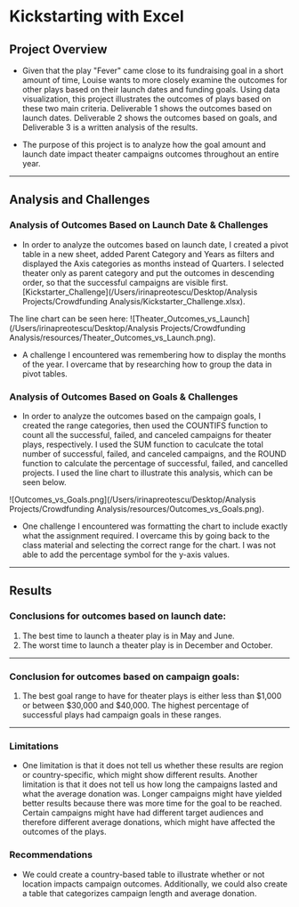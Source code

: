 # Kickstarting with Excel

## Project Overview

* Given that the play "Fever" came close to its fundraising goal in a short amount of time, Louise wants to more closely examine the outcomes for other plays based on their launch dates and funding goals. Using data visualization, this project illustrates the outcomes of plays based on these two main criteria. Deliverable 1 shows the outcomes based on launch dates. Deliverable 2 shows the outcomes based on goals, and Deliverable 3 is a written analysis of the results.

* The purpose of this project is to analyze how the goal amount and launch date impact theater campaigns outcomes throughout an entire year.

---

## Analysis and Challenges

### Analysis of Outcomes Based on Launch Date & Challenges

* In order to analyze the outcomes based on launch date, I created a pivot table in a new sheet, added Parent Category and Years as filters and displayed the Axis categories as months instead of Quarters. I selected theater only as parent category and put the outcomes in descending order, so that the successful campaigns are visible first. 
[Kickstarter_Challenge](/Users/irinapreotescu/Desktop/Analysis Projects/Crowdfunding Analysis/Kickstarter_Challenge.xlsx).

The line chart can be seen here:
![Theater_Outcomes_vs_Launch](/Users/irinapreotescu/Desktop/Analysis Projects/Crowdfunding Analysis/resources/Theater_Outcomes_vs_Launch.png).

* A challenge I encountered was remembering how to display the months of the year. I overcame that by researching how to group the data in pivot tables.

### Analysis of Outcomes Based on Goals & Challenges

* In order to analyze the outcomes based on the campaign goals, I created the range categories, then used the COUNTIFS function to count all the successful, failed, and canceled campaigns for theater plays, respectively. I used the SUM function to caculcate the total number of successful, failed, and canceled campaigns, and the ROUND function to calculate the percentage of successful, failed, and cancelled projects. I used the line chart to illustrate this analysis, which can be seen below.

![Outcomes_vs_Goals.png](/Users/irinapreotescu/Desktop/Analysis Projects/Crowdfunding Analysis/resources/Outcomes_vs_Goals.png).

* One challenge I encountered was formatting the chart to include exactly what the assignment required. I overcame this by going back to the class material and selecting the correct range for the chart. I was not able to add the percentage symbol for the y-axis values. 

---

## Results

### Conclusions for outcomes based on launch date:
1. The best time to launch a theater play is in May and June. 
2. The worst time to launch a theater play is in December and October.

--- 

### Conclusion for outcomes based on campaign goals:
1. The best goal range to have for theater plays is either less than $1,000 or between $30,000 and $40,000. The highest percentage of successful plays had campaign goals in these ranges.

---

### Limitations
- One limitation is that it does not tell us whether these results are region or country-specific, which might show different results. Another limitation is that it does not tell us how long the campaigns lasted and what the average donation was. Longer campaigns might have yielded better results because there was more time for the goal to be reached. Certain campaigns might have had different target audiences and therefore different average donations, which might have affected the outcomes of the plays.

### Recommendations
- We could create a country-based table to illustrate whether or not location impacts campaign outcomes. Additionally, we could also create a table that categorizes campaign length and average donation.

